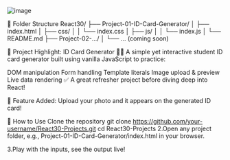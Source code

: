 ![image](https://github.com/user-attachments/assets/d0eec2f3-8f9b-4135-b400-e2f0a5643fed)




📂 Folder Structure
React30/ ├── Project-01-ID-Card-Generator/ │ ├── index.html │ ├── css/ │ │ └── index.css │ ├── js/ │ │ └── index.js │ └── README.md ├── Project-02-.../ │ └── ... (coming soon)

🌟 Project Highlight: ID Card Generator
🧑‍🎓 A simple yet interactive student ID card generator built using vanilla JavaScript to practice:

DOM manipulation
Form handling
Template literals
Image upload & preview
Live data rendering
✅ A great refresher project before diving deep into React!

📸 Feature Added: Upload your photo and it appears on the generated ID card!

🚀 How to Use
Clone the repository
git clone https://github.com/your-username/React30-Projects.git
cd React30-Projects
2.Open any project folder, e.g., Project-01-ID-Card-Generator/index.html in your browser.

3.Play with the inputs, see the output live!
